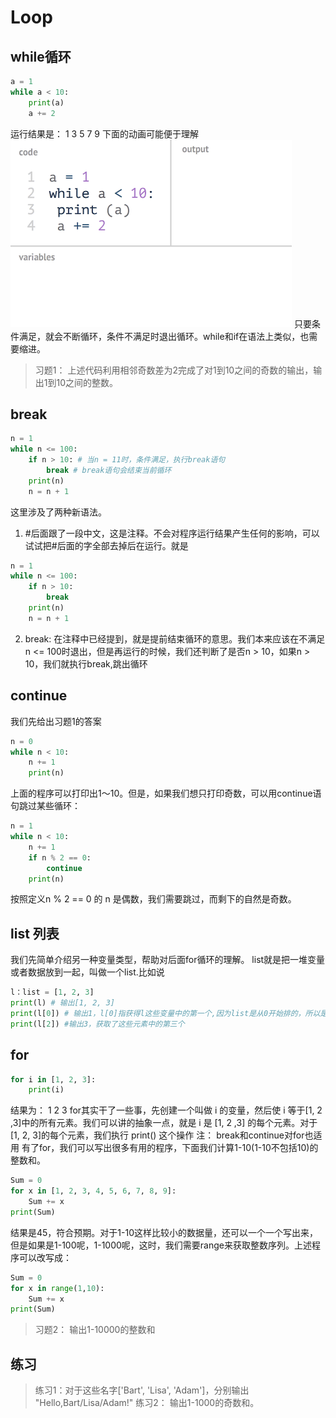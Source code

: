 # Loop

## while循环
```python
a = 1
while a < 10:
    print(a)
    a += 2
```
运行结果是：
1
3
5
7
9
下面的动画可能便于理解
![image](../source/006faQNTgw1f5wnm06h3ug30ci08cake.gif)
只要条件满足，就会不断循环，条件不满足时退出循环。while和if在语法上类似，也需要缩进。

> 习题1： 上述代码利用相邻奇数差为2完成了对1到10之间的奇数的输出，输出1到10之间的整数。

## break
```python
n = 1
while n <= 100:
    if n > 10: # 当n = 11时，条件满足，执行break语句
        break # break语句会结束当前循环
    print(n)
    n = n + 1
```
这里涉及了两种新语法。
1. #后面跟了一段中文，这是注释。不会对程序运行结果产生任何的影响，可以试试把#后面的字全部去掉后在运行。就是
```python
n = 1
while n <= 100:
    if n > 10:
        break
    print(n)
    n = n + 1
```
2. break: 在注释中已经提到，就是提前结束循环的意思。我们本来应该在不满足n <= 100时退出，但是再运行的时候，我们还判断了是否n > 10，如果n > 10，我们就执行break,跳出循环

## continue
我们先给出习题1的答案
```python
n = 0
while n < 10:
    n += 1
    print(n)
```
上面的程序可以打印出1～10。但是，如果我们想只打印奇数，可以用continue语句跳过某些循环：
```python
n = 1
while n < 10:
    n += 1
    if n % 2 == 0:
        continue 
    print(n)

```
按照定义n % 2 == 0 的 n 是偶数，我们需要跳过，而剩下的自然是奇数。

## list 列表
我们先简单介绍另一种变量类型，帮助对后面for循环的理解。
list就是把一堆变量或者数据放到一起，叫做一个list.比如说
```python
l：list = [1, 2, 3]
print(l) # 输出[1, 2, 3]
print(l[0]) # 输出1，l[0]指获得l这些变量中的第一个,因为list是从0开始排的，所以是l[0]是第一个元素
print(l[2]) #输出3，获取了这些元素中的第三个
```

## for
```python
for i in [1, 2, 3]:
    print(i)
```
结果为：
1
2
3
for其实干了一些事，先创建一个叫做 i 的变量，然后使 i 等于[1, 2 ,3]中的所有元素。我们可以讲的抽象一点，就是 i 是 [1, 2 ,3] 的每个元素。对于 [1, 2, 3]的每个元素，我们执行 print() 这个操作
注： break和continue对for也适用
有了for，我们可以写出很多有用的程序，下面我们计算1-10(1-10不包括10)的整数和。
```python
Sum = 0
for x in [1, 2, 3, 4, 5, 6, 7, 8, 9]:
    Sum += x
print(Sum)
```
结果是45，符合预期。对于1-10这样比较小的数据量，还可以一个一个写出来，但是如果是1-100呢，1-1000呢，这时，我们需要range来获取整数序列。上述程序可以改写成：
```python
Sum = 0
for x in range(1,10):
    Sum += x
print(Sum)
```
> 习题2： 输出1-10000的整数和

## 练习
> 练习1：对于这些名字['Bart', 'Lisa', 'Adam']，分别输出 "Hello,Bart/Lisa/Adam!"
> 练习2： 输出1-1000的奇数和。
